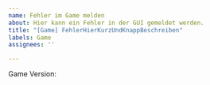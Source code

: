 ```yaml
---
name: Fehler im Game melden
about: Hier kann ein Fehler in der GUI gemeldet werden.
title: "[Game] FehlerHierKurzUndKnappBeschreiben"
labels: Game
assignees: ''

---
```


<!-- Bitte ersetze **FehlerHierKurzUndKnappBeschreiben** im Titel gegen eine kurze Beschreibung austauschen
<!-- Bitte Beschreibe den Fehler -->

<!-- Bitte ergänzen die Version -->
Game Version: 
